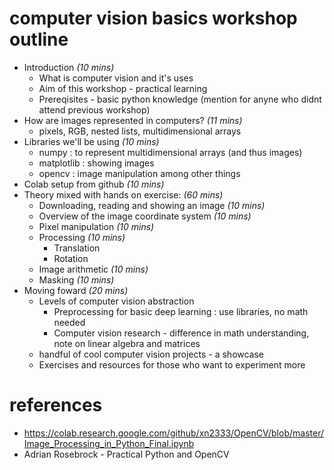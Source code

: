 # computer vision basics workshop outline

- Introduction _(10 mins)_
  - What is computer vision and it's uses
  - Aim of this workshop - practical learning
  - Prereqisites - basic python knowledge (mention for anyne who didnt attend previous workshop)
- How are images represented in computers? _(11 mins)_
  - pixels, RGB, nested lists, multidimensional arrays
- Libraries we'll be using _(10 mins)_
  - numpy : to represent multidimensional arrays (and thus images)
  - matplotlib : showing images
  - opencv : image manipulation among other things
- Colab setup from github _(10 mins)_
- Theory mixed with hands on exercise: _(60 mins)_
  - Downloading, reading and showing an image _(10 mins)_
  - Overview of the image coordinate system _(10 mins)_
  - Pixel manipulation _(10 mins)_
  - Processing _(10 mins)_
    - Translation
    - Rotation
  - Image arithmetic _(10 mins)_
  - Masking _(10 mins)_
- Moving foward _(20 mins)_
  - Levels of computer vision abstraction
    - Preprocessing for basic deep learning : use libraries, no math needed
    - Computer vision research - difference in math understanding, note on linear algebra and matrices
  - handful of cool computer vision projects - a showcase
  - Exercises and resources for those who want to experiment more

# references

- https://colab.research.google.com/github/xn2333/OpenCV/blob/master/Image_Processing_in_Python_Final.ipynb
- Adrian Rosebrock - Practical Python and OpenCV

